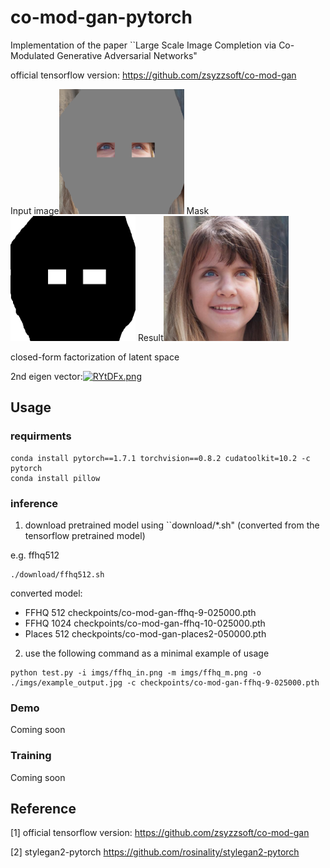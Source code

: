 # co-mod-gan-pytorch
Implementation of the paper ``Large Scale Image Completion via Co-Modulated Generative Adversarial Networks"

official tensorflow version: https://github.com/zsyzzsoft/co-mod-gan

Input image<img src="imgs/ffhq_in.png" width=200> Mask<img src="imgs/ffhq_m.png" width=200>  Result<img src="imgs/example_output.jpg" width=200>  

closed-form factorization of latent space

2nd eigen vector:<a href="https://imgtu.com/i/RYtDFx"><img src="https://z3.ax1x.com/2021/06/27/RYtDFx.png" alt="RYtDFx.png" border="0" height=200/></a>

## Usage

### requirments
```
conda install pytorch==1.7.1 torchvision==0.8.2 cudatoolkit=10.2 -c pytorch
conda install pillow
```

### inference 

1. download pretrained model using ``download/*.sh" (converted from the tensorflow pretrained model)

e.g. ffhq512

```
./download/ffhq512.sh
```

converted model:
* FFHQ 512 checkpoints/co-mod-gan-ffhq-9-025000.pth
* FFHQ 1024 checkpoints/co-mod-gan-ffhq-10-025000.pth
* Places 512 checkpoints/co-mod-gan-places2-050000.pth

2. use the following command as a minimal example of usage

```
python test.py -i imgs/ffhq_in.png -m imgs/ffhq_m.png -o ./imgs/example_output.jpg -c checkpoints/co-mod-gan-ffhq-9-025000.pth
```

### Demo
Coming soon

### Training
Coming soon

## Reference

[1] official tensorflow version: https://github.com/zsyzzsoft/co-mod-gan

[2] stylegan2-pytorch https://github.com/rosinality/stylegan2-pytorch
